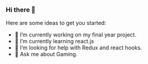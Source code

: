 ### Hi there 👋



Here are some ideas to get you started:

- 🔭 I’m currently working on my final year project.
- 🌱 I’m currently learning react.js
- 🤔 I’m looking for help with Redux and react hooks.
- 💬 Ask me about Gaming.
